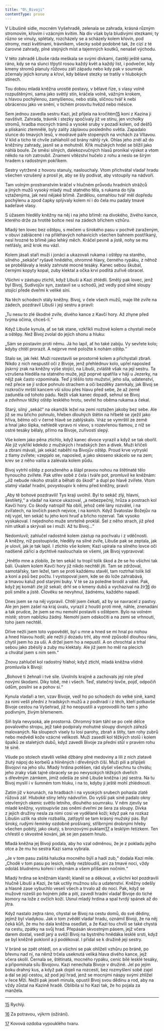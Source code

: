 ```yaml
---
title: "O\_Bivoji"
contentType: prose
---
```


<section>

V Libušině sídle, mocném Vyšehradě, zelenala se zahrada, krásná různým stromovím, křovím i vzácným kvítím. Na div však byla bludivými stezkami; ty různo se vinuly, splétaly, rozcházely se a scházely kolem křovin, pod stromy, mezi květinami, trávníkem, všecky sobě podobné tak, že cizí z té čarovné zahrady, plné stejných míst a tajemných koutků, nenašel východu.

V této zahradě Libuše ráda meškala se svými dívkami, častěji ještě sama, ráno, kdy se na slunci třpytil rosou každý květ a každý list, i podvečer, kdy kmeny stromů planuly růžovou září západu nebo kdy pak v soumrak zčernaly jejich koruny a křoví, kdy bělavé stezky se tratily v hlubokých stínech.

Tou dobou mladá kněžna urostlé postavy, v bělavé říze, s vlasy volně rozpuštěnými, sama jako světlý stín, kráčela volně, vážným krokem, s hlavou pochýlenou, zamyšlenou, nebo stála, sličnou tvář k nebi obrácenou jako ve snění, v tichém prosvitu hvězd nebo měsíce.

Sem jednou zavedla sestru Kazi, jež přijela na kročitém[15](./resources/undefined) koni z Kazína ji navštívit. Zahrada, trávník i stezky spočívaly již ve stínu, jen vrcholky stromů, hradba mocných trámů a vysoké sruby v pozadí kolem, od dešťů a plískanic ztemnělé, byly zality záplavou posledního světla. Zapadalo slunce do tmavých lesů, v modravé páře stopených na vrchách za Vltavou. V klid a ticho té chvíle zahlaholil od brány náhlý ryk. Ohlas jeho zněl až do kněžniny zahrady, jasnil se a mohutněl. Křik mužských hrdel se blížil jako náhlá bouře. Ze směsi silných, dalekozvučných hlasů pronikal výskot a vtom někdo na roh zatroubil. Znamení vítězství hučelo z rohu a neslo se širým hradem s radostným pokřikem.

Sestry vytržené z hovoru stanuly, naslouchaly. Vtom přichvátal vladař hradu všechen vzrušený a prosil je, aby se šly podívat, aby vstoupily na nádvoří.

Tam volným prostranstvím kráčel v hlučném průvodu hradních strážců a jiných mužů vysoký mladý muž statného těla, s rukama do týla vztaženýma, jak nesl nějaké břímě. Zardělou, osmahlou tvář měl dopředu pochýlenu a zpod čapky splývaly kolem ní i do čela mu padaly tmavé kadeřavé vlasy.

S úžasem hleděly kněžny na něj i na jeho břímě: na divokého, živého kance, kterého drže za hrotité boltce nesl na zádech břichem vzhůru.

Mladý ten lovec bez oštěpu, s mečem u širokého pasu v pochvě zaraženým, v obuvi zablácené i na přiléhavých nohavicích všechen bahnem postříkaný, nesl hrozné to břímě jako lehký měch. Kráčel pevně a jistě, nohy se mu netřásly, aniž krok mu vázl.

Kolem jásali staří muži i jonáci a ukazovali rukama i oštěpy na starého, silného „sekáče“ ryšavě hnědého, ohromné hlavy, černého rypáku, z něhož se probělávaly a leskly zahnuté mocné tesáky. Kanec sebou škubal, černými kopyty kopal, zuby klektal a očka krví podlitá zuřivě obracel.

Všichni v zástupu ztichli, když Libuši a Kazi zhlédli. Smělý pak lovec, jenž byl Bivoj, Sudivojův syn, zastavil se u schodů, jež vedly pod silné sloupy stojící přede dveřmi k veliké síni.

Na těch schodech stály kněžny. Bivoj, v čele všech mužů, maje líté zvíře na zádech, pozdravil Libuši i její sestru a pravil:

„Tu nesu to zlé škodné zvíře, divého kance z Kavčí hory. Až zhyne před tvýma očima, chceš-li.“

Když Libuše kynula, ať se tak stane, vzkřikli mužové kolem a chystali meče a oštěpy. Než Bivoj zvolal do jejich shonu a hluku:

„Sám se postavím proti němu. Já ho lapil, ať ho také zabiju. Vy sevřete kolo; kdyby chtěl prorazit. A nejprve mně položte k nohám oštěp.“

Stalo se, jak řekl. Muži rozestavili se prostorně kolem a přichystali zbraň. Nikdo z nich nespustil oči z Bivoje, jenž přehlédnuv kolo, upřel naposled jiskrný zrak na kněžny výše stojící, na Libuši, zvláště však na její sestru. Ta vzrušena hleděla na statného muže, jejž poprvé spatřila v háji u Jezerky, na nějž pak často vzpomínala. Teď ji těšilo toto mužství, jeho síla, udatenství, než přece se jí srdce pohnulo strachem a oči bezděky zamrkaly, jak Bivoj se rozkročiv mrštil kancem vší silou přes hlavu před sebe, že až země zaduněla od tohoto pádu. Nežli však kanec dopadl, sehnul se Bivoj a zdvihnuv těžký oštěp lesklého hrotu, sevřel ho oběma rukama a čekal.

Starý, silný „sekáč“ na okamžik ležel na zemi roztažen jakoby bez sebe. Ale již se mu břicho pohnulo, hřeben dlouhých štětin na hřbetě se zježil jako hříva, bělmo očí v černé hlavě se zablýskalo. Vráz se vymrštil ze země a hnal jako šipka, nehledě vpravo ni vlevo, s rozevřenou tlamou, z níž se ostré tesáky bělaly, přímo na Bivoje, zuřivostí slepý.

Vše kolem jako pěna ztichlo, když kanec divoce vyrazil a když se tak obořil. Ale již vykřikl kdekdo z mužských i hradských žen a dívek. Muži křičeli a zbraní mávali, jak sekáč naběhl na Bivojův oštěp. Proud krve vytryskl z tlamy zvířete; vzepjalo se, naposled, a jako skoseno skácelo se na zem; krev se z něho valila a zalévala kolem půdu.

Bivoj vytrhl oštěp z poraženého a šlápl pravou nohou na štětinaté tělo hynoucího zvířete. Pak utřev sobě z čela i tváře pot, promluvil ke kněžnám: „Již nebude nikoho strašit a běhati do škod!“ a dupl po hlavě zvířete. Vtom statný vladař hradní, povystoupiv k němu před kněžny, pravil:

„Aby tě bohové pozdravili! Tys kraji uvolnil. Byl to sekáč zlý, hlavní, šestiletý,“ a vladař na kance ukazoval, „a nebezpečný, hrůza a postrach kol Kavčí hory. Co škody natropil! Na obilí, jehož celé lány rozválel, i na zvířatech, na lovčích psech nejvíce, i na koních. Když Svatoslav Božejův na něj vyjel, ten sekáč tu jeho koni hruď a břicho rozerval. Tak vysoko vyskakoval. I nejednoho muže smrtelně proklál. Šel z něho strach, již před ním utíkali a skrývali se i muži. Až tu Bivoj…“

Nedomluvil; zahlučel radostně kolem zástup na pochvalu i z vděčnosti. A kněžny, níž postoupivše, hleděly na silné zvíře, Libuše pak se zeptala, jak je ulovil, jak je tak lapil. I ztichlo vše kolem; Kazi upírala na silného lovce oči nadšeně zářící a dychtivě naslouchala se všemi, jak Bivoj vypravoval:

„Hnětlo mne a zlobilo, že ten sekáč tu tropil tolik škod a že se ho všichni tak báli. Úvalem kolem Kavčí hory již nikdo nechtěl jíti. Tam se zdržoval, samotářsky, tam ležel, tam se proti každému stavěl, tam roztrhal tolik lidí a koní a psů bez počtu. I vystopoval jsem, kde se do lože zahrabává, a tmavou kaluž pod starými buky. V té se za poledne brodil a válel. Pak, když jej komáři zle již sekali; drhl se o kmeny dubů a vycházíval na žír[16](./resources/undefined) do polí směle a jistě. Člověku se nevyhnul, žádnému, každého napadl.

Dnes jsem se na něj vypravil. Chtěl jsem čekati, až by se navracel z pastvy. Ale jen jsem zašel na kraj úvalu, vyrazil z houští proti mně, náhle, znenadání a tak prudce, že jsem se mu nemohl postaviti s oštěpem. Bylo na volném místě; strom nablízku žádný. Nemohl jsem odskočiti a na zemi se vrhnouti, toho jsem nechtěl.

Dříve nežli jsem toto vypověděl, byl u mne a hned se mi hnal po nohou a hned hlavou hodil; ale nežli jí dozadu trhl, aby mně způsobil dlouhou ránu, chytil jsem ho za uši. A držel jsem ho a nepustil. A on chrochtal a trhal sebou jako zběsilý a zuby mu klektaly. Ale již jsem ho měl na plecích a chvátal jsem s ním sem.“

Znovu zahlučel kol radostný hlahol; když ztichl, mladá kněžna vlídně promluvila k Bivoji:

„Bohové ti žehnali i tvé síle. Uvolnils krajině a zachovals její role před novými škodami. Díky tobě, mé i všech. Teď, statečný lovče, pojď, odpočiň údům, posilni se a pohov si.“

Kynula vladaři a ten, vzav Bivoje, vedl ho po schodech do velké síně, kamž za nimi vešli přední z hradských mužů a z podhradí i z těch, kteří potkavše Bivoje cestou na Vyšehrad, již ho neopustili a vyprovodili ho tam s jeho podivným, živým břemenem.

Síň byla nevysoká, ale prostorná. Ohromný trám táhl se po celé délce povalového stropu, jejž také podpíraly mohutné sloupy divných zářezů malovaných. Na sloupech visely tu losí parohy, zbraň a štíty, tam rohy zubrů nebo medvědí kože vzácné velikosti. Muži zasedli kol těžkých stolů i kolem špalků ze staletých dubů, když zavedli Bivoje za přední stůl v pravém rohu té síně.

Všude po stolech stavěli veliké džbány plné medoviny a lili z nich zlatavě žlutý nápoj do korbelů a hliněných i dřevěných číší. Muži pili a připíjeli Bivojovi na jeho sílu. Mladý hrdina potěšen, rád slyšel všechnu tu chválu; jeho zraky však tajně obracely se po nevysokých těžkých dveřích s dřevěným zámkem, jimiž odešla ze síně Libuše kněžna i její sestra. Na tu Bivoj myslil i v šumném tom hluku, i na to, kdyby ji ještě mohl zhlédnouti.

Zatím již v korunách, na hradbách i na vysokých srubech pohasla zlatě růžová zář. Hluboké stíny lehly nádvořím. Do vyšší pak síně padalo okny otevřených okenic světlo letního, dlouhého soumraku. V něm zjevily se mladé kněžny, vystoupivše zas oněmi dveřmi ze šera za sloupy. Dívka z jejich družiny nesla za nimi cosi ve vydělané koži; když pak na rozkaz Libušin uzlík na stole rozbalila, zatřpytil se tam krásný mužský pás. Byl široký, rudými řemínky ozdobně prošívaný, stříbrnými drobnými hřeby všechen pobitý, jako okutý, s bronzovými puklami[17](./resources/undefined) a lesklým řetízkem. Ten chřestil o skvostné kování, jak se jen pasem hnulo.

Mladá kněžna jej Bivoji podala, aby ho vzal odměnou, že je z pokladu jejího otce a že mu ho sestra Kazi sama vybrala.

„Je v tom pasu zašitá haluzka mocného býlí a hadí zub,“ dodala Kazi mile. „Chodě v tom pasu po lesích, nikdy nezbloudíš, ani za tmavé noci, vždy odoláš bludnému kořeni i vědmám a všem příšerám nočním.“

Mladý hrdina se kněžnám klaněl; klaněl se a děkoval, a všichni kol pozdravili hlučně Libuši a Kazi, že tak uctily mužnou sílu a udatenství. Kněžny odešly a hlasně zase vybuchlo veselí všech a trvalo až do noci. Pak, když se mužové rozešli po hojném jídle a pití, zavedl hradní vladař Bivoje do tiché komory na lože z ovčích koží. Usnul mladý hrdina a spal tvrdý spánek až do jitra.

Když nastalo zejtra ráno, chystal se Bivoj na cestu domů, do své dědiny, jejímž byl vladykou. Jak o tom zvěděl vladař hradu, oznámil Bivoji, že na něj čeká kůň, že mu ho dala kněžna osedlati, a že Kazi tou chvílí se také chystá na cestu, zpátky na svůj hrad. Přepásán skvostným pásem, jejž včera darem dostal, vsedl jarý a svěží Bivoj na bystrého hnědáka lesklé srsti, když se byl kněžně poklonil a jí poděkoval. I přidal se k družině její sestry.

V bráně se zpět ohlédl, on a všichni se pak ohlíželi vzhůru po bráně, po břevnu nad ní, na němž trčela useknutá veliká hlava divého kance, jejž včera skolil. Černala se, štětinatá, mocného rypáku, ceníc bílé lesklé tesáky, a připomínala sílu Bivojovu. Kazi nenechala Bivoje v družině. Jel po jejím boku drahný kus, a když pak dojeli na rozcestí, bez rozmyšlení sobě zajel a dal se její cestou, až pod její hrad, jenž se mocnými náspy svými zhlížel v řece Mži. Nežli pak jeseň minula, opustil Bivoj svou dědinu a rod, aby na vždy zůstal na Kazině hradě. Oblíbila si ho Kazi tak, že ho pojala za manžela.

* * *

[15](./resources/undefined) Rychlý.

[16](./resources/undefined) Za potravou, výkrm (ožírání).

[17](./resources/undefined) Kovová ozdoba vypouklého tvaru.

</section>
